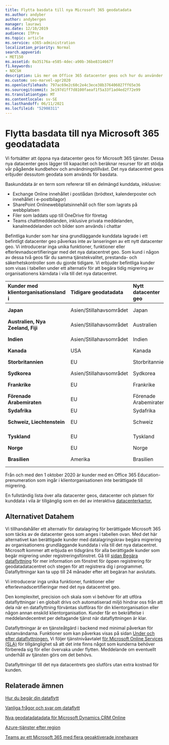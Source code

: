 ```yaml
---
title: Flytta basdata till nya Microsoft 365 geodatadata
ms.author: andyber
author: andybergen
manager: laurawi
ms.date: 12/10/2019
audience: ITPro
ms.topic: article
ms.service: o365-administration
localization_priority: Normal
search.appverid:
- MET150
ms.assetid: 0a35176a-e585-4dec-a90b-36be8314667f
f1.keywords:
- NOCSH
description: Läs mer om Office 365 datacenter geos och hur du använder alternativet data som lagras för att begära att dina kärndata flyttas till en ny geo.
ms.custom: seo-marvel-apr2020
ms.openlocfilehash: 797ac69e2c60c2e4c3ece38b376406027ff65e36
ms.sourcegitcommit: 3e197d1ff7d8100faeaf1f5a33f1ad4ed2f72e99
ms.translationtype: MT
ms.contentlocale: sv-SE
ms.lasthandoff: 06/11/2021
ms.locfileid: "52908311"
---
```

# <a name="moving-core-data-to-new-microsoft-365-datacenter-geos"></a>Flytta basdata till nya Microsoft 365 geodatadata

Vi fortsätter att öppna nya datacenter geos för Microsoft 365 tjänster. Dessa nya datacenter geos lägger till kapacitet och beräknar resurser för att stödja vår pågående kundbehov och användningstillväxt. Det nya datacentret geos erbjuder dessutom geodata som används för basdata. 

Baskunddata är en term som refererar till en delmängd kunddata, inklusive: 
- Exchange Online innehållet i postlådan (brödtext, kalenderposter och innehållet i e-postbilagor)
- SharePoint Onlinewebbplatsinnehåll och filer som lagrats på webbplatsen
- Filer som laddats upp till OneDrive för företag
- Teams chattmeddelanden, inklusive privata meddelanden, kanalmeddelanden och bilder som används i chattar
  
Befintliga kunder som har sina grundläggande kunddata lagrade i ett befintligt datacenter geo påverkas inte av lanseringen av ett nytt datacenter geo. Vi introducerar inga unika funktioner, funktioner eller efterlevnadscertifieringar med det nya datacentret geo. Som kund i någon av dessa två geos får du samma tjänstekvalitet, prestanda- och säkerhetskontroller som du gjorde tidigare. Vi erbjuder befintliga kunder som visas i tabellen under ett alternativ för att begära tidig migrering av organisationens kärndata i vila till det nya datacentret.
  
|**Kunder med klientorganisationsland i**|**Tidigare geodatadata**|**Nytt datacenter geo**|**Geo tillgängligt sedan**|
|:-----|:-----|:-----|:-----|
|**Japan**| Asien/Stillahavsområdet | Japan  | December 2014 |
|**Australien, Nya Zeeland, Fiji**| Asien/Stillahavsområdet | Australien | Mars 2015 |
|**Indien**| Asien/Stillahavsområdet | Indien | Oktober 2015 |
|**Kanada**| USA | Kanada | Maj 2016 |
|**Storbritannien**| EU | Storbritannien | September 2016 |
|**Sydkorea**| Asien/Stillahavsområdet | Sydkorea | April 2017 |
|**Frankrike**| EU | Frankrike | Mars 2018 |
|**Förenade Arabemiraten**| EU | Förenade Arabemiraten | Juni 2019 |
|**Sydafrika**| EU | Sydafrika | Juli 2019 |
|**Schweiz, Liechtenstein**| EU | Schweiz | December 2019 |
|**Tyskland**| EU | Tyskland | December 2019 |
|**Norge**| EU | Norge | April 2020 |
|**Brasilien**| Amerika | Brasilien | November 2020 |

Från och med den 1 oktober 2020 är kunder med en Office 365 Education-prenumeration som ingår i klientorganisationen inte berättigade till migrering.

En fullständig lista över alla datacenter geos, datacenter och platsen för kunddata i vila är tillgänglig som en del av interaktiva [datacenterkartor.](https://office.com/datamaps) 
  
## <a name="data-residency-option"></a>Alternativet Datahem

Vi tillhandahåller ett alternativ för datalagring för berättigade Microsoft 365 som täcks av de datacenter geos som anges i tabellen ovan. Med det här alternativet kan berättigade kunder med datalagringskrav begära migrering av organisationens grundläggande kunddata i vila till det nya datacentret.  Microsoft kommer att erbjuda en tidsgräns för alla berättigade kunder som begär migrering under registreringsfönstret.  Gå till [sidan Begära dataflyttning](request-your-data-move.md) för mer information om fönstret för öppen registrering för geodatadatacentret och stegen för att registrera dig i programmet.  Dataflyttningar kan ta upp till 24 månader efter att begäran har avslutats.

Vi introducerar inga unika funktioner, funktioner eller efterlevnadscertifieringar med det nya datacentret geo.
    
Den komplexitet, precision och skala som vi behöver för att utföra dataflyttningar i en globalt drivs och automatiserad miljö hindrar oss från att dela när en dataflyttning förväntas slutföras för din klientorganisation eller någon annan enskild klientorganisation. Kunder får en bekräftelse i meddelandecentret per deltagande tjänst när dataflyttningen är klar. 
    
Dataflyttningar är en tjänsteåtgärd i backend med minimal påverkan för slutanvändarna. Funktioner som kan påverkas visas på sidan [Under och efter dataflyttningen.](during-and-after-your-data-move.md) Vi följer tjänstnivåavtalet [för Microsoft Online Services (SLA)](https://go.microsoft.com/fwlink/p/?LinkId=523897) för tillgänglighet så att det inte finns något som kunderna behöver förbereda sig för eller övervaka under flytten. Meddelande om eventuellt underhåll av tjänsten görs om det behövs. 

Dataflyttningar till det nya datacentrets geo slutförs utan extra kostnad för kunden.
    
## <a name="related-topics"></a>Relaterade ämnen 
 
[Hur du begär din dataflytt](request-your-data-move.md)
    
[Vanliga frågor och svar om dataflytt](data-move-faq.yml)
  
[Nya geodatadatadata för Microsoft Dynamics CRM Online](/power-platform/admin/new-datacenter-regions)
  
[Azure-tjänster efter region](https://azure.microsoft.com/regions/)

[Teams av ett Microsoft 365 med flera geoaktiverade innehavare](/microsoftteams/teams-experience-o365odb-spo-multi-geo)

